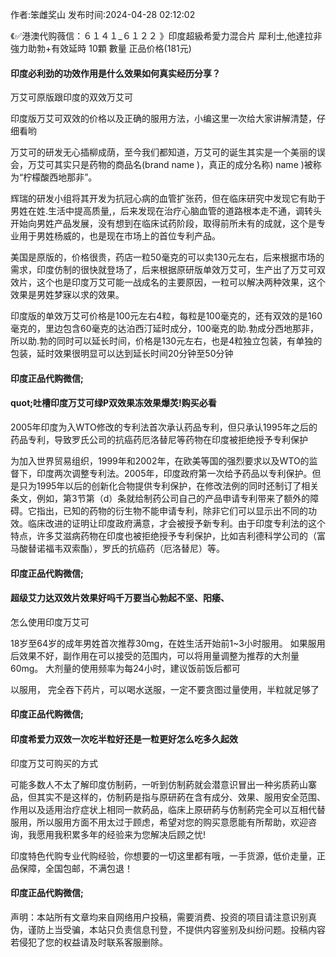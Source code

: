 <p>作者:笨雌奖山 发布时间:2024-04-28 02:12:02</p>
<p>《✅港澳代购薇信：６１４１_６１２２ 》印度超級希愛力混合片 犀利士,他達拉非 強力助勃+有效延時 10顆 數量 正品价格(181元) </p>
									<h4>印度必利劲的功效作用是什么效果如何真实经历分享？</h4><p>万艾可原版跟印度的双效万艾可</p><p>印度版万艾可双效的价格以及正确的服用方法，小编这里一次给大家讲解清楚，仔细看哟</p><p>万艾可的研发无心插柳成荫，至今我们都知道，万艾可的诞生其实是一个美丽的误会，万艾可其实只是药物的商品名(brand name )，真正的成分名称)  name )被称为“柠檬酸西地那非”。</p><p>    辉瑞的研发小组将其开发为抗冠心病的血管扩张药，但在临床研究中发现它有助于男姓在姓.生活中提高质量,，后来发现在治疗心脑血管的道路根本走不通，调转头开始向男姓产品发展，没有想到在临床试药阶段，取得前所未有的成就，这个是专业用于男姓杨威的，也是现在市场上的首位专利产品。</p><p>    美国是原版的，价格很贵，药店一粒50毫克的可以卖130元左右，后来根据市场的需求，印度仿制的很快就登场了，后来根据原研版单效万艾可，生产出了万艾可双效片，这个也是印度万艾可能一战成名的主要原因，一粒可以解决两种效果，这个效果是男姓梦寐以求的效果。</p><p>    印度版的单效万艾可价格是100元左右4粒，每粒是100毫克的，还有双效的是160毫克的，里边包含60毫克的达泊西汀延时成分，100毫克的助.勃成分西地那非，所以助.勃的同时可以延长时间，价格是130元左右，也是4粒独立包装，有单独的包装，延时效果很明显可以达到延长时间20分钟至50分钟</p><p></p><h4>	印度正品代购微信;</h4><p></p><h4>quot;吐槽印度万艾可绿P双效果冻效果爆炗!购买必看</h4><p>2005年印度为入WTO修改的专利法首次承认药品专利，但只承认1995年之后的药品专利，导致罗氏公司的抗癌药厄洛替尼等药物在印度被拒绝授予专利保护</p><p>为加入世界贸易组织，1999年和2002年，在欧美等国的强烈要求以及WTO的监督下，印度两次调整专利法。2005年，印度政府第一次给予药品以专利保护。但是只为1995年以后的创新化合物提供专利保护，在修改法例的同时还制订了相关条文，例如，第3节第（d）条就给制药公司自己的产品申请专利带来了额外的障碍。它指出，已知的药物的衍生物不能申请专利，除非它们可以显示出不同的功效。临床改进的证明让印度政府满意，才会被授予新专利。由于印度专利法的这个特点，许多艾滋病药物在印度也被拒绝授予专利保护，比如吉利德科学公司的（富马酸替诺福韦双索酯），罗氏的抗癌药（厄洛替尼）等。</p><p></p><h4>	印度正品代购微信;</h4><p></p><h4>超级艾力达双效片效果好吗千万要当心勃起不坚、阳痿、</h4><p>怎么使用印度万艾可</p><p>   18岁至64岁的成年男姓首次推荐30mg，在姓生活开始前1~3小时服用。 如果服用后效果不好，副作用在可以接受的范围内，可以将用量调整为推荐的大剂量60mg。 大剂量的使用频率为每24小时，建议饭前饭后都可</p><p>以服用， 完全吞下药片，可以喝水送服，一定不要贪图过量使用，半粒就足够了</p><p></p><h4>	印度正品代购微信;</h4><p></p><h4>印度希爱力双效一次吃半粒好还是一粒更好怎么吃多久起效</h4><p>印度万艾可购买的方式</p><p>可能多数人不太了解印度仿制葯，一听到仿制葯就会潜意识冒出一种劣质葯山寨品，但其实不是这样的，仿制葯是指与原研葯在含有成分、效果、服用安全范围、作用以及适用治疗症状上相同一款葯品，临床上原研葯与仿制葯完全可以互相代替服用，所以服用方面不用太过于顾虑，希望对您的购买意愿能有所帮助，欢迎咨询，我愿用我积累多年的经验来为您解决后顾之忧!</p><p>印度特色代购专业代购经验，你想要的一切这里都有哦，一手货源，低价走量，正品保障，全国包邮，不满包退！</p><p></p><h4>	印度正品代购微信;</h4>				声明：本站所有文章均来自网络用户投稿，需要消费、投资的项目请注意识别真伪，谨防上当受骗，本站只负责信息刊登，不提供内容鉴别及纠纷问题。投稿内容若侵犯了您的权益请及时联系客服删除。				
